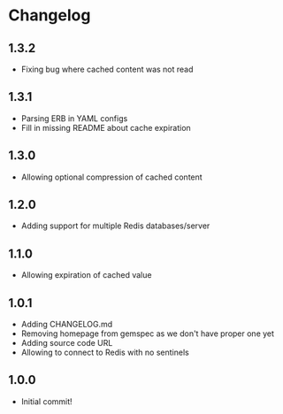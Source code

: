 # Changelog

## 1.3.2
- Fixing bug where cached content was not read

## 1.3.1
- Parsing ERB in YAML configs
- Fill in missing README about cache expiration

## 1.3.0
- Allowing optional compression of cached content

## 1.2.0
- Adding support for multiple Redis databases/server

## 1.1.0
- Allowing expiration of cached value

## 1.0.1
- Adding CHANGELOG.md
- Removing homepage from gemspec as we don't have proper one yet
- Adding source code URL
- Allowing to connect to Redis with no sentinels

## 1.0.0
- Initial commit!
